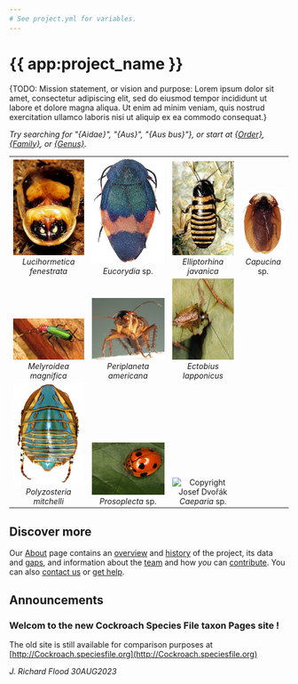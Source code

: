```yaml
---
# See project.yml for variables.
---
```


# {{ app:project_name }}
{TODO: Mission statement, or vision and purpose: Lorem ipsum dolor sit amet, consectetur adipiscing elit, sed do eiusmod tempor incididunt ut labore et dolore magna aliqua. Ut enim ad minim veniam, quis nostrud exercitation ullamco laboris nisi ut aliquip ex ea commodo consequat.}

<autocomplete-otu class="w-80 place-content-center" placeholder="Search by taxon name"/>

_Try searching for "{Aidae}", "{Aus}", "{Aus bus}"}, or start at [{Order}]({{app:project_url}}/otu/{id}/overview), [{Family}]({{app:project_url}}/otu/{id}/overview), or [{Genus}]({{app:project_url}}/otu/{id}/overview)._

<table style="text-align: center;">
    <tbody>
        <tr valign="bottom">
            <td>
                <img alt="Copyright G. W. Beccaloni" title="Copyright G. W. Beccaloni" 
                    src="/public/Images/Lucihormetica_fenestrataSmall.jpg" width="130px"><br>
                <i>Lucihormetica fenestrata</i>
            </td>
            <td>
                <img  alt="Copyright Josef Dvořák" title="Copyright Josef Dvořák" 
                    src="/public/Images/Eucorydia_sp.jpg" width="130px"><br>
                <i>Eucorydia</i> sp.
            </td>
            <td>
                <img alt="Copyright G. W. Beccaloni" title="Copyright G. W. Beccaloni" src="/public/Images/Elliptorhina_javanicaSmall.jpg" width="130px"><br>
                <i>Elliptorhina javanica</i>
            </td>
            <td>
                <img  alt="Copyright Josef Dvořák" title="Copyright Josef Dvořák" 
                    src="/public/Images/Capucina_sp.jpg" width="130px">
                <br>
                <i>Capucina</i> sp.
            </td>
        </tr>
        <tr valign="bottom">
            <td style="text-align: center;">
                <img alt="Copyright Thierry Garcia" title="Copyright Thierry Garcia"
                    src="/public/Images/Melyroidea_magnifica.jpg"
                    width="250px" style="border-style: none;"><br>
                <i>Melyroidea magnifica</i>
            </td>
            <td style="text-align: center;">
                <img alt="Copyright Stephane Brouard" title="Copyright Stephane Brouard"
                    src="/public/Images/Periplaneta_americanaSmall.jpg"
                    width="250px" style="border-style: none;"><br>
                <i>Periplaneta americana</i>
            </td>
            <td style="text-align: center;">
                <img alt="Copyright G. W. Beccaloni" title="Copyright G. W. Beccaloni"
                    src="/public/Images/Ectobius_lapponicus.jpg"
                    width="250px" height="146px" style="border-style: none;"><br>
                <i>Ectobius lapponicus</i>
            </td>
        </tr>
        <tr valign="bottom">
            <td style="text-align: center;">
                <img alt="Copyright Josef Dvořák" title="Copyright Josef Dvořák"
                    src="/public/Images/Polyzosteria_mitchelli.jpg"
                    width="150px" style="border-style: none;"><br>
                <i>Polyzosteria mitchelli</i>
            </td>
            <td style="text-align: center;">
                <img alt="Copyright Gernot Kunz" title="Copyright Gernot Kunz"
                    src="/public/Images/Prosoplecta_sp.jpg"
                    width="325px" style="border-style: none;"><br>
                <i>Prosoplecta</i> sp.
            </td>
            <td style="text-align: center;">
                <img alt="Copyright Josef Dvořák" title="Copyright Josef Dvořák"
                    src="http://Cockroach.archive.speciesfile.org/HomePage/Cockroach/img_Logo/Caeparia_sp.jpg"
                    width="150px" style="border-style: none;"><br>
                <i>Caeparia</i> sp.
            </td>
        </tr>
    </tbody>
</table>

## Discover more
Our [About](about) page contains an [overview](about#overview) and [history](about#history) of the project, its data and [gaps](about#gaps-as-opportunity),<D-r> and information about the [team](about#team) and how _you_ can [contribute](about#contribute-or-get-help). You can also [contact us](about#contribute-or-get-help) or [get help](about#contribute-or-get-help). 

## Announcements
### Welcom to the new Cockroach Species File taxon Pages site !
The old site is still available for comparison purposes at [http://Cockroach.speciesfile.org](http://Cockroach.speciesfile.org)

_J. Richard Flood 30AUG2023_
